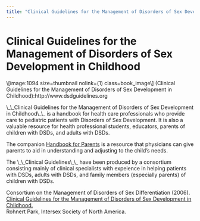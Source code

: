 ```yaml
---
title: "Clinical Guidelines for the Management of Disorders of Sex Development in Childhood"
---
```


# Clinical Guidelines for the Management of Disorders of Sex Development in Childhood

<p>\[image:1094 size=thumbnail nolink=(1) class=book_image\] (Clinical Guidelines for the Management of Disorders of Sex Development in Childhood):http://www.dsdguidelines.org  </p>

<p>\_\_Clinical Guidelines for the Management of Disorders of Sex Development in Childhood\_\_ is a handbook for health care professionals who provide care to pediatric patients with Disorders of Sex Development. It is also a valuable resource for health professional students, educators, parents of children with <span class="caps">DSD</span>s, and adults with <span class="caps">DSD</span>s.  </p>

<p>The companion <a href="http://www.dsdguidelines.org">Handbook for Parents</a> is a resource that physicians can give parents to aid in understanding and adjusting to the child&#8217;s needs.  </p>

<p>The \_\_Clinical Guidelines\_\_ have been produced by a consortium consisting mainly of clinical specialists with expeience in helping patients with <span class="caps">DSD</span>s, adults with <span class="caps">DSD</span>s, and family members (especially parents) of children with <span class="caps">DSD</span>s.  </p>


<p>Consortium on the Management of Disorders of Sex Differentiation (2006). <a href="http://www.dsdguidelines.org">Clinical Guidelines for the Management of Disorders of Sex Development in Childhood.</a>  <br />
Rohnert Park, Intersex Society of North America.</p>